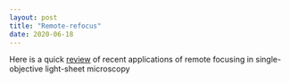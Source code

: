 ```yaml
---
layout: post
title: "Remote-refocus"
date: 2020-06-18
---
```


Here is a quick <a href="https://raghavchhetri.github.io/pdf/remote-refocus.pdf#view=FitH">review</a> of recent applications of remote focusing in single-objective light-sheet microscopy
